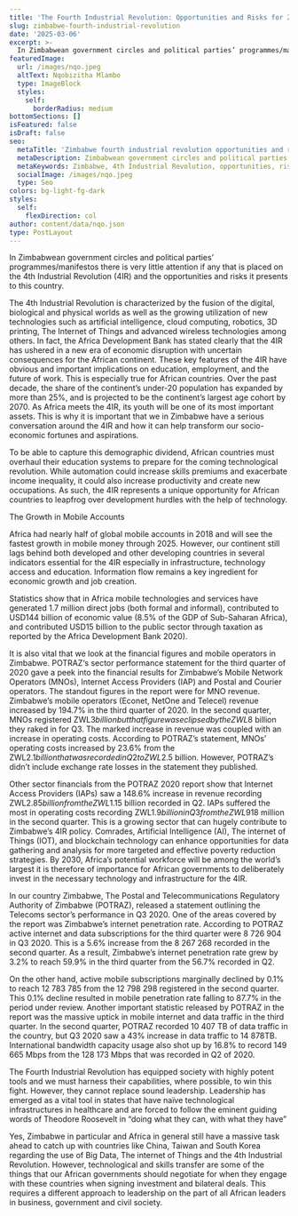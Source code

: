 ```yaml
---
title: 'The Fourth Industrial Revolution: Opportunities and Risks for Zimbabwe'
slug: zimbabwe-fourth-industrial-revolution
date: '2025-03-06'
excerpt: >-
  In Zimbabwean government circles and political parties’ programmes/manifestos there is very little attention if any that is placed on the 4th Industrial Revolution (4IR) and the opportunities and risks it presents to this country.
featuredImage:
  url: /images/nqo.jpeg
  altText: Nqobizitha Mlambo
  type: ImageBlock
  styles:
    self:
      borderRadius: medium
bottomSections: []
isFeatured: false
isDraft: false
seo:
  metaTitle: 'Zimbabwe fourth industrial revolution opportunities and risks'
  metaDescription: Zimbabwean government circles and political parties’ programmes/manifestos there is very little attention if any that is placed on the 4th Industrial Revolution (4IR) and the opportunities and risks it presents to this country.
  metaKeywords: Zimbabwe, 4th Industrial Revolution, opportunities, risks, Internet of Things, artificial intelligence
  socialImage: /images/nqo.jpeg
  type: Seo
colors: bg-light-fg-dark
styles:
  self:
    flexDirection: col
author: content/data/nqo.json
type: PostLayout
---
```


In Zimbabwean government circles and political parties’ programmes/manifestos there is very little attention if any that is placed on the 4th Industrial Revolution (4IR) and the opportunities and risks it presents to this country. 

The 4th Industrial Revolution is characterized by the fusion of the digital, biological and physical worlds as well as the growing utilization of new technologies such as artificial intelligence, cloud computing, robotics, 3D printing, The Internet of Things and advanced wireless technologies among others. In fact, the Africa Development Bank has stated clearly that the 4IR has ushered in a new era of economic disruption with uncertain consequences for the African continent. These key features of the 4IR have obvious and important implications on education, employment, and the future of work. This is especially true for African countries. Over the past decade, the share of the continent’s under-20 population has expanded by more than 25%, and is projected to be the continent’s largest age cohort by 2070. As Africa meets the 4IR, its youth will be one of its most important assets. This is why it is important that we in Zimbabwe have a serious conversation around the 4IR and how it can help transform our socio-economic fortunes and aspirations. 

To be able to capture this demographic dividend, African countries must overhaul their education systems to prepare for the coming technological revolution. While automation could increase skills premiums and exacerbate income inequality, it could also increase productivity and create new occupations. As such, the 4IR represents a unique opportunity for African countries to leapfrog over development hurdles with the help of technology. 

The Growth in Mobile Accounts 

Africa had nearly half of global mobile accounts in 2018 and will see the fastest growth in mobile money through 2025. However, our continent still lags behind both developed and other developing countries in several indicators essential for the 4IR especially in infrastructure, technology access and education. Information flow remains a key ingredient for economic growth and job creation.  

Statistics show that in Africa mobile technologies and services have generated 1.7 million direct jobs (both formal and informal), contributed to USD144 billion of economic value (8.5% of the GDP of Sub-Saharan Africa), and contributed USD15 billion to the public sector through taxation as reported by the Africa Development Bank 2020). 

It is also vital that we look at the financial figures and mobile operators in Zimbabwe. POTRAZ‘s sector performance statement for the third quarter of 2020 gave a peek into the financial results for Zimbabwe’s Mobile Network Operators (MNOs), Internet Access Providers (IAP) and Postal and Courier operators. The standout figures in the report were for MNO revenue. Zimbabwe’s mobile operators (Econet, NetOne and Telecel) revenue increased by 194.7% in the third quarter of 2020. In the second quarter, MNOs registered ZWL$3billion but that figure was eclipsed by the ZWL$8 billion they raked in for Q3. The marked increase in revenue was coupled with an increase in operating costs. According to POTRAZ’s statement, MNOs’ operating costs increased by 23.6% from the ZWL$2.1 billion that was recorded in Q2 to ZWL$2.5 billion. However, POTRAZ’s didn’t include exchange rate losses in the statement they published. 

Other sector financials from the POTRAZ 2020 report show that Internet Access Providers (IAPs) saw a 148.6% increase in revenue recording ZWL$2.85 billion from the ZWL$1.15 billion recorded in Q2. IAPs suffered the most in operating costs recording ZWL$1.9 billion in Q3 from the ZWL$918 million in the second quarter. This is a growing sector that can hugely contribute to Zimbabwe’s 4IR policy. Comrades, Artificial Intelligence (AI), The internet of Things (IOT), and blockchain technology can enhance opportunities for data gathering and analysis for more targeted and effective poverty reduction strategies. By 2030, Africa’s potential workforce will be among the world’s largest it is therefore of importance for African governments to deliberately invest in the necessary technology and infrastructure for the 4IR. 

In our country Zimbabwe, The Postal and Telecommunications Regulatory Authority of Zimbabwe (POTRAZ), released a statement outlining the Telecoms sector’s performance in Q3 2020. One of the areas covered by the report was Zimbabwe’s internet penetration rate. According to POTRAZ active internet and data subscriptions for the third quarter were 8 726 904 in Q3 2020. This is a 5.6% increase from the 8 267 268 recorded in the second quarter. As a result, Zimbabwe’s internet penetration rate grew by 3.2% to reach 59.9% in the third quarter from the 56.7% recorded in Q2. 

On the other hand, active mobile subscriptions marginally declined by 0.1% to reach 12 783 785 from the 12 798 298 registered in the second quarter. This 0.1% decline resulted in mobile penetration rate falling to 87.7% in the period under review. Another important statistic released by POTRAZ in the report was the massive uptick in mobile internet and data traffic in the third quarter. In the second quarter, POTRAZ recorded 10 407 TB of data traffic in the country, but Q3 2020 saw a 43% increase in data traffic to 14 878TB. International bandwidth capacity usage also shot up by 16.8% to record 149 665 Mbps from the 128 173 Mbps that was recorded in Q2 of 2020. 

The Fourth Industrial Revolution has equipped society with highly potent tools and we must harness their capabilities, where possible, to win this fight. However, they cannot replace sound leadership. Leadership has emerged as a vital tool in states that have naïve technological infrastructures in healthcare and are forced to follow the eminent guiding words of Theodore Roosevelt in “doing what they can, with what they have” 

Yes, Zimbabwe in particular and Africa in general still have a massive task ahead to catch up with countries like China, Taiwan and South Korea regarding the use of Big Data, The internet of Things and the 4th Industrial Revolution. However, technological and skills transfer are some of the things that our African governments should negotiate for when they engage with these countries when signing investment and bilateral deals. This requires a different approach to leadership on the part of all African leaders in business, government and civil society. 